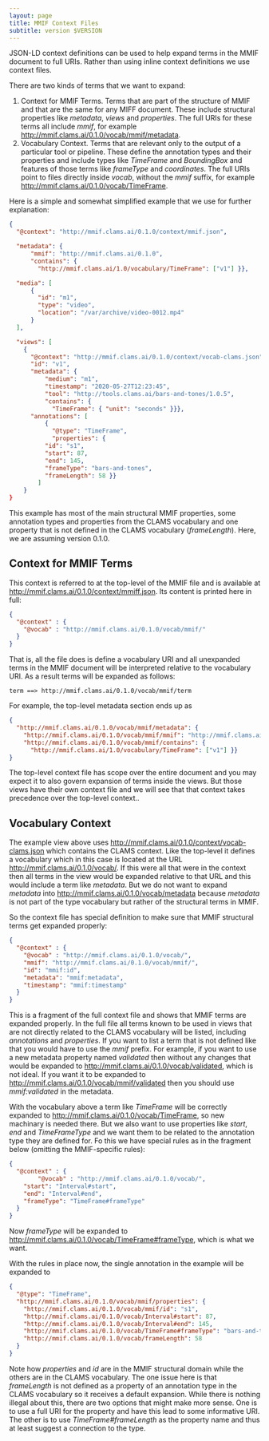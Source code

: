 ```yaml
---
layout: page
title: MMIF Context Files
subtitle: version $VERSION
---
```


JSON-LD context definitions can be used to help expand terms in the MMIF document to full URIs. Rather than using inline context definitions we use context files.

There are two kinds of terms that we want to expand:

1. Context for MMIF Terms. Terms that are part of the structure of MMIF and that are the same for any MIFF document. These include structural properties like *metadata*, *views* and *properties*. The full URIs for these terms all include *mmif*, for example http://mmif.clams.ai/0.1.0/vocab/mmif/metadata.
2. Vocabulary Context. Terms that are relevant only to the output of a particular tool or pipeline. These define the annotation types and their properties and include types like *TimeFrame* and *BoundingBox* and features of those terms like *frameType* and *coordinates*. The full URIs point to files directly inside *vocab*, without the *mmif* suffix, for example http://mmif.clams.ai/0.1.0/vocab/TimeFrame.

Here is a simple and somewhat simplified example that we use for further explanation:

```json
{
  "@context": "http://mmif.clams.ai/0.1.0/context/mmif.json",

  "metadata": {
	  "mmif": "http://mmif.clams.ai/0.1.0",
	  "contains": {
	    "http://mmif.clams.ai/1.0/vocabulary/TimeFrame": ["v1"] }},

  "media": [
	  {
	    "id": "m1",
	    "type": "video",
	    "location": "/var/archive/video-0012.mp4"
	  }
  ],

  "views": [
	{
	  "@context": "http://mmif.clams.ai/0.1.0/context/vocab-clams.json",
	  "id": "v1",
	  "metadata": {
		  "medium": "m1",
		  "timestamp": "2020-05-27T12:23:45",
		  "tool": "http://tools.clams.ai/bars-and-tones/1.0.5",
		  "contains": {
		    "TimeFrame": { "unit": "seconds" }}},
	  "annotations": [
		  {
		    "@type": "TimeFrame",
		    "properties": {
          "id": "s1",
          "start": 87,
          "end": 145,
          "frameType": "bars-and-tones",
          "frameLength": 58 }}
	    ]
	}
}
```

This example has most of the main structural MMIF properties, some annotation types and properties from the CLAMS vocabulary and one property that is not defined in the CLAMS vocabulary (*frameLength*). Here, we are assuming version 0.1.0.



## Context for MMIF Terms

This context is referred to at the top-level of the MMIF file and is available at http://mmif.clams.ai/0.1.0/context/mmiff.json. Its content is printed here in full:

```json
{
  "@context" : {
    "@vocab" : "http://mmif.clams.ai/0.1.0/vocab/mmif/"
  }
}
```

That is, all the file does is define a vocabulary URI and all unexpanded terms in the MMIF document will be interpreted relative to the vocabulary URI. As a result terms will be expanded as follows:

```
term ==> http://mmif.clams.ai/0.1.0/vocab/mmif/term
```

For example, the top-level metadata section ends up as

```json
{
  "http://mmif.clams.ai/0.1.0/vocab/mmif/metadata": {
    "http://mmif.clams.ai/0.1.0/vocab/mmif/mmif": "http://mmif.clams.ai/0.1.0",
    "http://mmif.clams.ai/0.1.0/vocab/mmif/contains": {
      "http://mmif.clams.ai/1.0/vocabulary/TimeFrame": ["v1"] }}
}
```

The top-level context file has scope over the entire document and you may expect it to also govern expansion of terms inside the views. But those views have their own context file and we will see that that context takes precedence over the top-level context.. 



## Vocabulary Context

The example view above uses http://mmif.clams.ai/0.1.0/context/vocab-clams.json which contains the CLAMS context. Like the top-level it defines a vocabulary which in this case is located at the URL http://mmif.clams.ai/0.1.0/vocab/. If this were all that were in the context then all terms in the view would be expanded relative to that URL and this would include a term like *metadata*. But we do not want to expand *metadata* into http://mmif.clams.ai/0.1.0/vocab/metadata because *metadata* is not part of the type vocabulary but rather of the structural terms in MMIF.

So the context file has special definition to make sure that MMIF structural terms get expanded properly:

```json
{
  "@context" : {
    "@vocab" : "http://mmif.clams.ai/0.1.0/vocab/",
    "mmif": "http://mmif.clams.ai/0.1.0/vocab/mmif/",
    "id": "mmif:id",
    "metadata": "mmif:metadata",
    "timestamp": "mmif:timestamp"
  }
}
```

This is a fragment of the full context file and shows that MMIF terms are expanded properly. In the full file all terms known to be used in views that are not directly related to the CLAMS vocabulary will be listed, including *annotations* and *properties*. If you want to list a term that is not defined like that you would have to use the *mmif* prefix. For example, if you want to use a new metadata property named *validated* then without any changes that would be expanded to http://mmif.clams.ai/0.1.0/vocab/validated, which is not ideal. If you want it to be expanded to  http://mmif.clams.ai/0.1.0/vocab/mmif/validated then you should use *mmif:validated* in the metadata.

With the vocabulary above a term like *TimeFrame* will be correctly expanded to http://mmif.clams.ai/0.1.0/vocab/TimeFrame, so new machinary is needed there. But we also want to use properties like *start*, *end* and *TimeFrameType* and we want them to be related to the annotation type they are defined for. Fo this we have special rules as in the fragment below (omitting the MMIF-specific rules):

```json
{
  "@context" : {
		"@vocab" : "http://mmif.clams.ai/0.1.0/vocab/",
    "start": "Interval#start",
    "end": "Interval#end",
    "frameType": "TimeFrame#frameType"
  }
}
```

Now *frameType* will be expanded to http://mmif.clams.ai/0.1.0/vocab/TimeFrame#frameType, which is what we want.

With the rules in place now, the single annotation in the example will be expanded to

```json
{
  "@type": "TimeFrame",
  "http://mmif.clams.ai/0.1.0/vocab/mmif/properties": {
    "http://mmif.clams.ai/0.1.0/vocab/mmif/id": "s1",
    "http://mmif.clams.ai/0.1.0/vocab/Interval#start": 87,
    "http://mmif.clams.ai/0.1.0/vocab/Interval#end": 145,
    "http://mmif.clams.ai/0.1.0/vocab/TimeFrame#frameType": "bars-and-tones",
    "http://mmif.clams.ai/0.1.0/vocab/frameLength": 58
  }
}
```

Note how *properties* and *id* are in the MMIF structural domain while the others are in the CLAMS vocabulary. The one issue here is that *frameLength* is not defined as a property of an annotation type in the CLAMS vocabulary so it receives a default expansion. While there is nothing illegal about this, there are two options that might make more sense. One is to use a full URI for the property and have this lead to some informative URI. The other is to use *TimeFrame#frameLength* as the property name and thus at least suggest a connection to the type.
